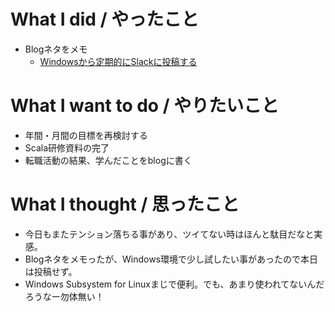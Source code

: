 # What I did / やったこと
- Blogネタをメモ
  - [Windowsから定期的にSlackに投稿する](https://github.com/yamap55/work/blob/master/20171207_slack_windows/memo.md)

# What I want to do / やりたいこと
- 年間・月間の目標を再検討する
- Scala研修資料の完了
- 転職活動の結果、学んだことをblogに書く

# What I thought / 思ったこと
- 今日もまたテンション落ちる事があり、ツイてない時はほんと駄目だなと実感。
- Blogネタをメモったが、Windows環境で少し試したい事があったので本日は投稿せず。
- Windows Subsystem for Linuxまじで便利。でも、あまり使われてないんだろうなー勿体無い！
